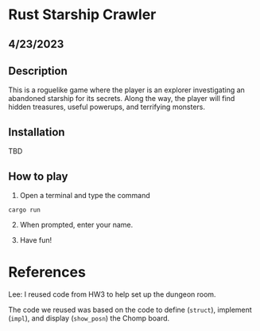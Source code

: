 # Rust Starship Crawler
## 4/23/2023

## Description

This is a roguelike game where the player is an explorer investigating an abandoned starship for its secrets. Along the way, the player will find hidden treasures, useful powerups, and terrifying monsters. 

## Installation

TBD

## How to play

1) Open a terminal and type the command 

`cargo run`

2) When prompted, enter your name.

3) Have fun!

# References

Lee: I reused code from HW3 to help set up the dungeon room.

The code we reused was based on the code to define (`struct`), implement (`impl`), and display (`show_posn`) the Chomp board.